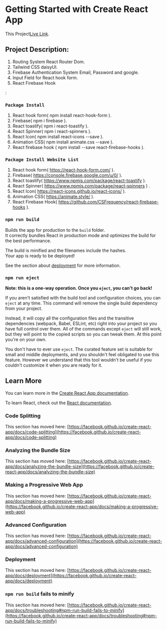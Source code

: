 # Getting Started with Create React App

This Project[Live Link](https://github.com/facebook/create-react-app).

## Project Description:
 1. Routing System React Router Dom.
 2. Tailwind CSS daisyUI.
 3. Firebase Authentication System Email, Password and google.
 4. Input Field for React hook form.
 5. React Firebase Hook

:

### `Package Install`
1. React hook form( npm install react-hook-form ).
2. Firebase( npm i firebase ).
3. React toastify( npm i react-toastify ).
4. React Spinner( npm i react-spinners ).
5. React Icon( npm install react-icons --save ).
6. Animation CSS( npm install animate.css --save ).
7. React firebase hook ( npm install --save react-firebase-hooks ).



### `Package Install Website List`
1. React hook form( https://react-hook-form.com/ ).
2. Firebase( https://console.firebase.google.com/u/0/ ).
3. React toastify( https://www.npmjs.com/package/react-toastify ).
4. React Spinner( https://www.npmjs.com/package/react-spinners ) .
5. React Icon( https://react-icons.github.io/react-icons/ ).
6. Animation CSS( https://animate.style/ ).
7. React Firebase Hook( https://github.com/CSFrequency/react-firebase-hooks ).


### `npm run build`

Builds the app for production to the `build` folder.\
It correctly bundles React in production mode and optimizes the build for the best performance.

The build is minified and the filenames include the hashes.\
Your app is ready to be deployed!

See the section about [deployment](https://facebook.github.io/create-react-app/docs/deployment) for more information.

### `npm run eject`

**Note: this is a one-way operation. Once you `eject`, you can't go back!**

If you aren't satisfied with the build tool and configuration choices, you can `eject` at any time. This command will remove the single build dependency from your project.

Instead, it will copy all the configuration files and the transitive dependencies (webpack, Babel, ESLint, etc) right into your project so you have full control over them. All of the commands except `eject` will still work, but they will point to the copied scripts so you can tweak them. At this point you're on your own.

You don't have to ever use `eject`. The curated feature set is suitable for small and middle deployments, and you shouldn't feel obligated to use this feature. However we understand that this tool wouldn't be useful if you couldn't customize it when you are ready for it.

## Learn More

You can learn more in the [Create React App documentation](https://facebook.github.io/create-react-app/docs/getting-started).

To learn React, check out the [React documentation](https://reactjs.org/).

### Code Splitting

This section has moved here: [https://facebook.github.io/create-react-app/docs/code-splitting](https://facebook.github.io/create-react-app/docs/code-splitting)

### Analyzing the Bundle Size

This section has moved here: [https://facebook.github.io/create-react-app/docs/analyzing-the-bundle-size](https://facebook.github.io/create-react-app/docs/analyzing-the-bundle-size)

### Making a Progressive Web App

This section has moved here: [https://facebook.github.io/create-react-app/docs/making-a-progressive-web-app](https://facebook.github.io/create-react-app/docs/making-a-progressive-web-app)

### Advanced Configuration

This section has moved here: [https://facebook.github.io/create-react-app/docs/advanced-configuration](https://facebook.github.io/create-react-app/docs/advanced-configuration)

### Deployment

This section has moved here: [https://facebook.github.io/create-react-app/docs/deployment](https://facebook.github.io/create-react-app/docs/deployment)

### `npm run build` fails to minify

This section has moved here: [https://facebook.github.io/create-react-app/docs/troubleshooting#npm-run-build-fails-to-minify](https://facebook.github.io/create-react-app/docs/troubleshooting#npm-run-build-fails-to-minify)
